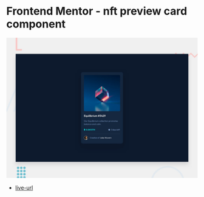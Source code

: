 # Frontend Mentor - nft preview card component

![](./design/desktop-preview.jpg)

- [live-url](https://fe-muchina.vercel.app/nft-preview-card-component)
